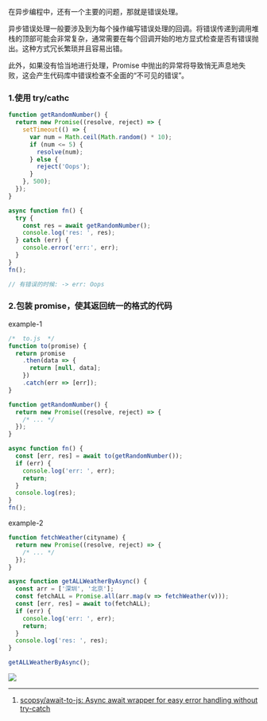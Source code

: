 在异步编程中，还有一个主要的问题，那就是错误处理。

异步错误处理一般要涉及到为每个操作编写错误处理的回调。将错误传递到调用堆栈的顶部可能会非常复杂，通常需要在每个回调开始的地方显式检查是否有错误抛出。这种方式冗长繁琐并且容易出错。

此外，如果没有恰当地进行处理，Promise 中抛出的异常将导致悄无声息地失败，这会产生代码库中错误检查不全面的“不可见的错误”。

### 1.使用 try/cathc

```javascript
function getRandomNumber() {
  return new Promise((resolve, reject) => {
    setTimeout(() => {
      var num = Math.ceil(Math.random() * 10);
      if (num <= 5) {
        resolve(num);
      } else {
        reject('Oops');
      }
    }, 500);
  });
}

async function fn() {
  try {
    const res = await getRandomNumber();
    console.log('res: ', res);
  } catch (err) {
    console.error('err:', err);
  }
}
fn();

// 有错误的时候: -> err: Oops
```

### 2.包装 promise，使其返回统一的格式的代码

example-1

```javascript
/*  to.js  */
function to(promise) {
  return promise
    .then(data => {
      return [null, data];
    })
    .catch(err => [err]);
}

function getRandomNumber() {
  return new Promise((resolve, reject) => {
    /* ... */
  });
}

async function fn() {
  const [err, res] = await to(getRandomNumber());
  if (err) {
    console.log('err: ', err);
    return;
  }
  console.log(res);
}
fn();
```

example-2

```javascript
function fetchWeather(cityname) {
  return new Promise((resolve, reject) => {
    /* ... */
  });
}

async function getALLWeatherByAsync() {
  const arr = ['深圳', '北京'];
  const fetchALL = Promise.all(arr.map(v => fetchWeather(v)));
  const [err, res] = await to(fetchALL);
  if (err) {
    console.log('err: ', err);
    return;
  }
  console.log('res: ', res);
}

getALLWeatherByAsync();
```

<img src='https://loremxuetengfei.oss-cn-beijing.aliyuncs.com/handle-error-1564305938.jpg'/>

---

1.  [scopsy/await-to-js: Async await wrapper for easy error handling without try-catch](https://github.com/scopsy/await-to-js)
